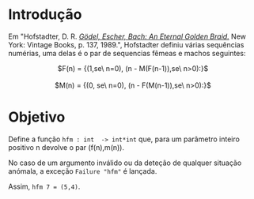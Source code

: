 <script>
MathJax = {
  loader: {load: ['input/asciimath', 'output/chtml']},
  asciimath: {
    delimiters: [['$','$'], ['`','`']]
  }
}
</script>

<script src="https://polyfill.io/v3/polyfill.min.js?features=es6"></script>
<script type="text/javascript" id="MathJax-script" async
  src="https://cdn.jsdelivr.net/npm/mathjax@3/es5/startup.js"></script>

# Introdução

Em "Hofstadter, D. R. *[Gödel, Escher, Bach: An Eternal Golden Braid.](https://pt.wikipedia.org/wiki/G%C3%B6del,_Escher,_Bach)* New York: Vintage Books, p. 137, 1989.",  Hofstadter definiu várias sequências numérias, uma delas é o par de sequencias fêmeas e machos seguintes: 


<center>$F(n) = {(1,se\ n=0), (n - M(F(n-1)),se\ n>0):}$</center>

<br />
<center>$M(n) = {(0, se\ n=0), (n - F(M(n-1)),se\ n>0):}$</center>

# Objetivo

Define  a função `hfm : int  -> int*int` que, para um parâmetro inteiro positivo n devolve o par (f(n),m(n)).

No caso de um argumento inválido ou da deteção de qualquer situação anómala, a exceção `Failure "hfm"` é lançada. 

Assim, `hfm 7 = (5,4)`.